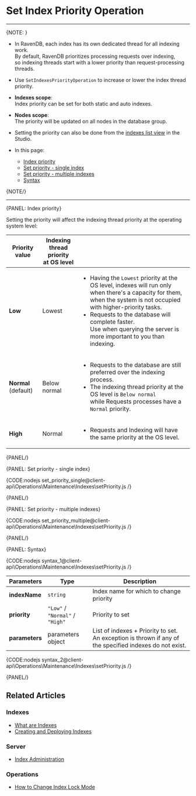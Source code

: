 # Set Index Priority Operation

---

{NOTE: }

* In RavenDB, each index has its own dedicated thread for all indexing work.  
  By default, RavenDB prioritizes processing requests over indexing,  
  so indexing threads start with a lower priority than request-processing threads.  

* Use `SetIndexesPriorityOperation` to increase or lower the index thread priority.  

* **Indexes scope**:  
  Index priority can be set for both static and auto indexes.  

* **Nodes scope**:  
  The priority will be updated on all nodes in the database group.

* Setting the priority can also be done from the [indexes list view](../../../../studio/database/indexes/indexes-list-view#indexes-list-view---actions) in the Studio.  

* In this page:
    * [Index priority](../../../../client-api/operations/maintenance/indexes/set-index-priority#index-priority)
    * [Set priority - single index](../../../../client-api/operations/maintenance/indexes/set-index-priority#set-priority---single-index)
    * [Set priority - multiple indexes](../../../../client-api/operations/maintenance/indexes/set-index-priority#set-priority---multiple-indexes)
    * [Syntax](../../../../client-api/operations/maintenance/indexes/set-index-priority#syntax)

{NOTE/}

---

{PANEL: Index priority}

Setting the priority will affect the indexing thread priority at the operating system level:  

| Priority value | Indexing thread priority<br> at OS level | |
| - | - | - |
| **Low** | Lowest | <ul><li>Having the `Lowest` priority at the OS level, indexes will run only when there's a capacity for them, when the system is not occupied with higher-priority tasks.</li><li>Requests to the database will complete faster.<br>Use when querying the server is more important to you than indexing.</li></ul> |
| **Normal** (default) | Below normal | <ul><li>Requests to the database are still preferred over the indexing process.</li><li>The indexing thread priority at the OS level is `Below normal`<br>while Requests processes have a `Normal` priority.</li></ul> |
| **High** | Normal | <ul><li>Requests and Indexing will have the same priority at the OS level.</li></ul> |

{PANEL/}

{PANEL: Set priority - single index}

{CODE:nodejs set_priority_single@client-api\Operations\Maintenance\Indexes\setPriority.js /}

{PANEL/}

{PANEL: Set priority - multiple indexes}

{CODE:nodejs set_priority_multiple@client-api\Operations\Maintenance\Indexes\setPriority.js /}

{PANEL/}

{PANEL: Syntax}

{CODE:nodejs syntax_1@client-api\Operations\Maintenance\Indexes\setPriority.js /}

| Parameters | Type | Description |
| - | - | - |
| **indexName** | `string` | Index name for which to change priority |
| **priority** | `"Low"` /<br> `"Normal"` /<br> `"High"` | Priority to set |
| **parameters** | parameters object | List of indexes + Priority to set.<br>An exception is thrown if any of the specified indexes do not exist. |

{CODE:nodejs syntax_2@client-api\Operations\Maintenance\Indexes\setPriority.js /}

{PANEL/}

## Related Articles

### Indexes

- [What are Indexes](../../../../indexes/what-are-indexes)
- [Creating and Deploying Indexes](../../../../indexes/creating-and-deploying)

### Server

- [Index Administration](../../../../indexes/index-administration)

### Operations

- [How to Change Index Lock Mode](../../../../client-api/operations/maintenance/indexes/set-index-lock)
